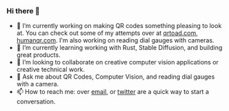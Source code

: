 ### Hi there 👋

<!--
**legut2/legut2** is a ✨ _special_ ✨ repository because its `README.md` (this file) appears on your GitHub profile.

Here are some ideas to get you started:

- 🔭 I’m currently working on ...
- 🌱 I’m currently learning working with diffusion models, and building great products.
- 👯 I’m looking to collaborate on creative computer vision applications that further my learning goals.
- 🤔 I’m looking for help with introductions to people in San Francisco.
- 💬 Ask me about QR Codes, Computer Vision, and reading dial gauges.
- 📫 How to reach me: over email, or twitter are a quick way to reach me and start a conversation.
- 😄 Pronouns: ...
- ⚡ Fun fact: ...
-->
- 🔭 I’m currently working on making QR codes something pleasing to look at. You can check out some of my attempts over at [qrtoad.com](https://qrtoad.com), [humanqr.com](https://humanqr.com). I'm also working on reading dial gauges with cameras.
- 🌱 I’m currently learning working with Rust, Stable Diffusion, and building great products.
- 👯 I’m looking to collaborate on creative computer vision applications or creative technical work.
- 💬 Ask me about QR Codes, Computer Vision, and reading dial gauges with a camera.
- 📫 How to reach me: over [email](mailto:daniel@devmandan.com), or [twitter](https://twitter.com/Dev_Man_Dan) are a quick way to start a conversation.
